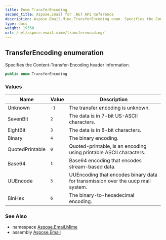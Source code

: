 ```yaml
---
title: Enum TransferEncoding
second_title: Aspose.Email for .NET API Reference
description: Aspose.Email.Mime.TransferEncoding enum. Specifies the ContentTransferEncoding header information
type: docs
weight: 19350
url: /net/aspose.email.mime/transferencoding/
---
```

## TransferEncoding enumeration

Specifies the Content-Transfer-Encoding header information.

```csharp
public enum TransferEncoding
```

### Values

| Name | Value | Description |
| --- | --- | --- |
| Unknown | `-1` | The transfer encoding is unknown. |
| SevenBit | `2` | The data is in 7-bit US-ASCII characters. |
| EightBit | `3` | The data is in 8-bit characters. |
| Binary | `4` | The binary encoding. |
| QuotedPrintable | `0` | Quoted-printable, is an encoding using printable ASCII characters. |
| Base64 | `1` | Base64 encoding that encodes stream-based data. |
| UUEncode | `5` | UUEncoding that encodes binary data for transmission over the uucp mail system. |
| BinHex | `6` | The binary-to-hexadecimal encoding. |

### See Also

* namespace [Aspose.Email.Mime](../../aspose.email.mime/)
* assembly [Aspose.Email](../../)


